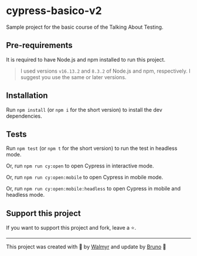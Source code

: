 # cypress-basico-v2

Sample project for the basic course of the Talking About Testing.

## Pre-requirements

It is required to have Node.js and npm installed to run this project.

> I used versions `v16.13.2` and `8.3.2` of Node.js and npm, respectively. I suggest you use the same or later versions.

## Installation

Run `npm install` (or `npm i` for the short version) to install the dev dependencies.

## Tests

Run `npm test` (or `npm t` for the short version) to run the test in headless mode.

Or, run `npm run cy:open` to open Cypress in interactive mode.

Or, run `npm run cy:open:mobile` to open Cypress in mobile mode.

Or, run `npm run cy:open:mobile:headless` to open Cypress in mobile and headless mode.

## Support this project

If you want to support this project and fork, leave a ⭐.

___

This project was created with 💚 by [Walmyr](https://walmyr.dev) and update by [Bruno](https://github.com/bruno-furquim/) 💚